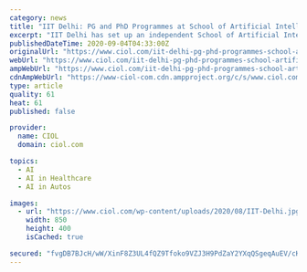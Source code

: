 ```yaml
---
category: news
title: "IIT Delhi: PG and PhD Programmes at School of Artificial Intelligence (ScAI) will begin January 2021"
excerpt: "IIT Delhi has set up an independent School of Artificial Intelligence (ScAI) on its campus. The AI school will commence its Ph.D. program from the next admission cycle, i.e. January 2021. IIT Delhi also plans to offer postgraduate (PG) degree courses."
publishedDateTime: 2020-09-04T04:33:00Z
originalUrl: "https://www.ciol.com/iit-delhi-pg-phd-programmes-school-artificial-intelligence-scai-will-begin-january-2021/"
webUrl: "https://www.ciol.com/iit-delhi-pg-phd-programmes-school-artificial-intelligence-scai-will-begin-january-2021/"
ampWebUrl: "https://www.ciol.com/iit-delhi-pg-phd-programmes-school-artificial-intelligence-scai-will-begin-january-2021/amp/"
cdnAmpWebUrl: "https://www-ciol-com.cdn.ampproject.org/c/s/www.ciol.com/iit-delhi-pg-phd-programmes-school-artificial-intelligence-scai-will-begin-january-2021/amp/"
type: article
quality: 61
heat: 61
published: false

provider:
  name: CIOL
  domain: ciol.com

topics:
  - AI
  - AI in Healthcare
  - AI in Autos

images:
  - url: "https://www.ciol.com/wp-content/uploads/2020/08/IIT-Delhi.jpg"
    width: 850
    height: 400
    isCached: true

secured: "fvgDB7BJcH/wW/XinF8Z3UL4fQZ9Tfoko9VZJ3H9PdZaY2YXqQSgeqAuEV/cKzT7pRGBWe7K/tIUElPcRI1k36DM34KE/iIlonjjJ86vLHjVfVPyPDQXfXWiSSPp3IiewRXMQSZgkxtACNUl7++UllbFjIm2GMHeRKharGRFXklII2FDv5N4UT03Pwz1i5xcyOmFE/yRz+vc4lPSd8cLrBI+u44a9TZcQL2L7MfGyOm8LjoLzQNzZPJnMe17H/GvQB2rqn6sEZpMZtIxjY96xA2vkPFVrfOKbe+oMS+I6rBD8tZrrv84RvrjcyzgoLk2TGkgdUhKURRtSrTrg3LOSTiAJBXdrouW888cPVDUiIw=;OWl1HShbA86a/D8JhRkdZA=="
---
```


